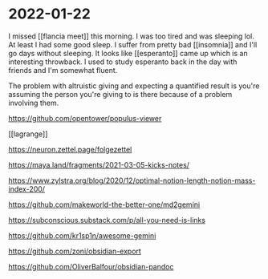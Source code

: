 # 2022-01-22
I missed [[flancia meet]] this morning. I was too tired and was sleeping lol. At least I had some good sleep. I suffer from pretty bad [[insomnia]] and I'll go days without sleeping. It looks like [[esperanto]] came up which is an interesting throwback. I used to study esperanto back in the day with friends and I'm somewhat fluent.

The problem with altruistic giving and expecting a quantified result is you're assuming the person you're giving to is there because of a problem involving them.

https://github.com/opentower/populus-viewer

[[lagrange]]

https://neuron.zettel.page/folgezettel

https://maya.land/fragments/2021-03-05-kicks-notes/

https://www.zylstra.org/blog/2020/12/optimal-notion-length-notion-mass-index-200/

https://github.com/makeworld-the-better-one/md2gemini

https://subconscious.substack.com/p/all-you-need-is-links

https://github.com/kr1sp1n/awesome-gemini

https://github.com/zoni/obsidian-export

https://github.com/OliverBalfour/obsidian-pandoc

